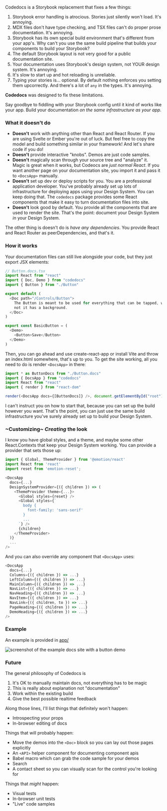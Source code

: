 Codedocs is a Storybook replacement that fixes a few things:

1. Storybook error handling is atrocious. Stories just silently won't load. It's annoying.
2. MDX files don't have type checking, and TSX files can't do proper prose documentation. It's annoying.
3. Storybook has its own special build environment that's different from your app's. Why can't you use the same build pipeline that builds your components to build your Storybook?
4. The default Storybook layout is not very good for a public documentation site.
5. Your documentation uses Storybook's design system, not YOUR design system. It's annoying.
6. It's slow to start up and hot reloading is unreliable.
7. Typing your stories is... optional. By default nothing enforces you setting them upcorrectly. And there's a lot of `any` in the types. It's annoying.

**Codedocs** was designed to fix these limitations.

Say goodbye to fiddling with your Storybook config until it kind of works like your app. Build your
documentation _on the same infrastructure as your app_.

### What it doesn't do

- **Doesn't** work with anything other than React and React Router. If you are using Svelte or Ember you're out of luck. But feel
  free to copy the model and build something similar in your framework! And let's share code if you
  do!
- **Doesn't** provide interactive "knobs". Demos are just code samples.
- **Doesn't** magically scan through your source tree and "analyze" it. Magic is great when it works, but
  Codeocs are _just normal React_. If you want another page on your documentation site, you import it and pass it to
  `<DocsApp>` manually.
- **Doesn't** set up dev or deploy scripts for you. You are a professional application developer. You've
  probably already set up lots of infrastructure for deploying apps using your Design System. You
  can keep doing that. The `codedocs` package provides some React components that make it easy to turn
  documentation files into site.
- **Doesn't** look good by default. You provide all the components that are used to render the site. That's the
  point: document your Design System _in_ your Design System.

The other thing is doesn't do is _have any dependencies_. You provide React and React Router as
peerDependencies, and that's it.

### How it works

Your documentation files can still live alongside your code, but they just export JSX elements:

```js
// Button.docs.tsx
import React from "react"
import { Doc, Demo } from "codedocs"
import { Button } from "./Button"

export default (
  <Doc path="/Controls/Button">
    The Button is meant to be used for everything that can be tapped, whether or
    not it has a background.
  </Doc>
)

export const BasicButton = (
  <Demo>
    <Button>Save</Button>
  </Demo>
)
```

Then, you can go ahead and use create-react-app or install Vite and throw an index.html somewhere,
that's up to you. To get the site working, all you need to do is render `<DocsApp>` in there:

```js
import * as ButtonDocs from "./Button.docs"
import { DocsApp } from "codedocs"
import React from "react"
import { render } from "react-dom"

render(<DocsApp docs={[ButtonDocs]} />, document.getElementById("root"))
```

I can't instruct you on how to start that, because you can set up the build however you want. That's
the point, you can just use the same build infrastructure you've surely already set up to build your
Design System.

### ~Customizing~ _Creating_ the look

I know you have global styles, and a theme, and maybe some other React.Contexts that keep your
Design System working. You can provide a provider that sets those up:

```js
import { Global, ThemeProvider } from '@emotion/react'
import React from 'react'
import reset from 'emotion-reset';

<DocsApp
  docs={...}
  DesignSystemProvider={({ children }) => (
    <ThemeProvider theme={...}>
      <Global styles={reset} />
      <Global styles={`
        body {
          font-family: 'sans-serif'
        }
        ...
      `} />
      {children}
    </ThemeProvider>
  )}
  ...
/>
```

And you can also override any component that `<DocsApp>` uses:

```js
<DocsApp
  docs={...}
  Columns={({ children }) => ...}
  LeftColumn={({ children }) => ...}
  MainColumn={({ children }) => ...}
  NavList={({ children }) => ...}
  NavHeading={({ children }) => ...}
  NavItem={({ children }) => ...}
  NavLink={({ children, to }) => ...}
  PageHeading={({ children }) => ...}
  DemoHeading={({ children }) => ...}
/>
```

### Example

An example is provided in [app/](https://github.com/ambic-js/codedocs/tree/main/app)

![screenshot of the example docs site with a button demo](https://raw.githubusercontent.com/erikpukinskis/ambic-js/codedocs/main/example/screenshot.png)

### Future

The general philosophy of Codedocs is

1. It's OK to manually maintain docs, not everything has to be magic
2. This is really about explanation not "documentation"
3. Work within the existing build
4. Give the best possible realtime feedback

Along those lines, I'll list things that definitely won't happen:

- Introspecting your props
- In-browser editing of docs

Things that will probably happen:

- Move the demos into the `<Doc>` block so you can lay out those pages explicitly
- An `<API>` helper component for documenting component apis
- Babel macro which can grab the code sample for your demos
- Search
- A contact sheet so you can visually scan for the control you're looking for

Things that _might_ happen:

- Visual tests
- In-browser unit tests
- "Live" code samples
